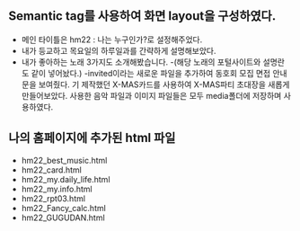## Semantic tag를 사용하여 화면 layout을 구성하였다.   
- 메인 타이틀은 hm22 : 나는 누구인가?로 설정해주었다.
- 내가 등교하고 목요일의 하루일과를 간략하게 설명해보았다.
- 내가 좋아하는 노래 3가지도 소개해봤습니다.
-(해당 노래의 포털사이트와 설명란도 같이 넣어놨다.)
-invited이라는 새로운 파일을 추가하여 동호회 모집 면접 안내문을 보여줬다.
기 제작했던 X-MAS카드를 사용하여 X-MAS파티 초대장을 새롭게 만들어보았다.
사용한 음악 파일과 이미지 파일들은 모두 media폴더에 저장하며 사용하였다.
## 나의 홈페이지에 추가된 html 파일
- hm22_best_music.html 
- hm22_card.html
- hm22_my.daily_life.html
- hm22_my.info.html
- hm22_rpt03.html
- hm22_Fancy_calc.html
- hm22_GUGUDAN.html
